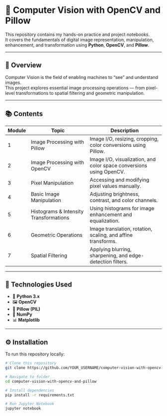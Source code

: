 # 🧠 Computer Vision with OpenCV and Pillow

This repository contains my hands-on practice and project notebooks.  
It covers the fundamentals of digital image representation, manipulation, enhancement, and transformation using **Python**, **OpenCV**, and **Pillow**.

---

## 🚀 Overview

Computer Vision is the field of enabling machines to “see” and understand images.  
This project explores essential image processing operations — from pixel-level transformations to spatial filtering and geometric manipulation.

---

## 📚 Contents

| Module | Topic | Description |
|--------|--------|-------------|
| 1| Image Processing with Pillow | Image I/O, resizing, cropping, color conversions using Pillow. |
| 2 | Image Processing with OpenCV | Image I/O, visualization, and color space conversions using OpenCV. |
| 3 | Pixel Manipulation | Accessing and modifying pixel values manually. |
| 4 | Basic Image Manipulation | Adjusting brightness, contrast, and color channels. |
| 5 | Histograms & Intensity Transformations | Using histograms for image enhancement and equalization. |
| 6 | Geometric Operations | Image translation, rotation, scaling, and affine transforms. |
| 7 | Spatial Filtering | Applying blurring, sharpening, and edge-detection filters. |

---

## 🧩 Technologies Used

- 🐍 **Python 3.x**
- 🖼️ **OpenCV**
- 🧱 **Pillow (PIL)**
- 🔢 **NumPy**
- 📊 **Matplotlib**

---

## ⚙️ Installation

To run this repository locally:

```bash
# Clone this repository
git clone https://github.com/YOUR_USERNAME/computer-vision-with-opencv-and-pillow.git

# Navigate to folder
cd computer-vision-with-opencv-and-pillow

# Install dependencies
pip install -r requirements.txt

# Run Jupyter Notebook
jupyter notebook
